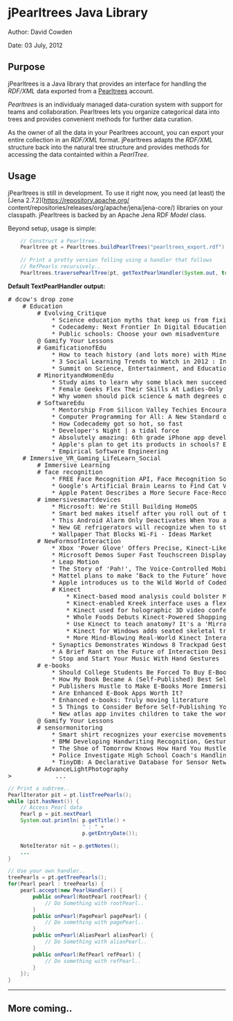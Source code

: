 # jPearltrees Java Library #

Author: David Cowden

Date:   03 July, 2012

## Purpose ##

jPearltrees is a Java library that provides an interface for 
handling the _RDF/XML_ data exported from a 
[Pearltrees](http://www.pearltrees.com) account.

_Pearltrees_ is an individualy managed data-curation system with
support for teams and collaboration.  Pearltrees lets you organize
categorical data into trees and provides convenient methods
for further data curation.

As the owner of all the data in your Pearltrees account, you
can export your entire collection in an _RDF/XML_ format.
jPearltrees adapts the _RDF/XML_ structure back into the natural 
tree structure and provides methods for accessing the data
containted within a *PearlTree*.


## Usage ##

jPearltrees is still in development.  To use it right now, you
need (at least) the [Jena 2.7.2](https://repository.apache.org/
content/repositories/releases/org/apache/jena/jena-core/) 
libraries on your classpath.  jPearltrees
is backed by an Apache Jena RDF _Model_ class.  

Beyond setup, usage is simple:

```java
    // Construct a Pearltree..
    Pearltree pt = Pearltrees.buildPearlTrees("pearltrees_export.rdf")
 
    // Print a pretty version folling using a handler that follows 
    // RefPearls recursively..
    Pearltrees.traversePearlTree(pt, getTextPearlHandler(System.out, true));
```

__Default TextPearlHandler output:__
<pre>
# dcow's drop zone
    # Education
        # Evolving_Critique
            * Science education myths that keep us from fixing the system
            * Codecademy: Next Frontier In Digital Education Movement
            * Public schools: Choose your own misadventure
        @ Gamify Your Lessons
        # GamificationofEdu
            * How to teach history (and lots more) with Minecraft
            * 3 Social Learning Trends to Watch in 2012 : Innovation
            * Summit on Science, Entertainment, and Education - Will Wright on Vimeo
        # MinorityandWomenEdu
            * Study aims to learn why some black men succeed in college
            * Female Geeks Flex Their Skills At Ladies-Only Hackathon
            * Why women should pick science & math degrees over liberal arts
        # SoftwareEdu
            * Mentorship From Silicon Valley Techies Encourages High School Girls To Dream Bigger
            * Computer Programming for All: A New Standard of Literacy
            * How Codecademy got so hot, so fast
            * Developer's Night | a tidal force
            * Absolutely amazing: 6th grade iPhone app developer speaks at TEDx
            * Apple's plan to get its products in schools? Educate the educators.
            * Empirical Software Engineering
    # Immersive_VR_Gaming_LifeLearn_Social
        # Immersive Learning
        # face recognition
            * FREE Face Recognition API, Face Recognition Software Apps for the masses – face.com
            * Google's Artificial Brain Learns to Find Cat Videos | Wired Science
            * Apple Patent Describes a More Secure Face-Recognition System | Gadget Lab
        # immersivesmartdevices
            * Microsoft: We're Still Building HomeOS
            * Smart bed makes itself after you roll out of the sack | Digital Trends
            * This Android Alarm Only Deactivates When You are Out of Bed
            * New GE refrigerators will recognize when to stop filling containers with water
            * Wallpaper That Blocks Wi-Fi - Ideas Market
        # NewFormsofInteraction
            * Xbox 'Power Glove' Offers Precise, Kinect-Like Gesture Control | Gadget Lab
            * Microsoft Demos Super Fast Touchscreen Display
            * Leap Motion
            * The Story of 'Pah!', The Voice-Controlled Mobile Game
            * Mattel plans to make ‘Back to the Future’ hover boards
            * Apple introduces us to the Wild World of Coded Magnets
            # Kinect
                * Kinect-based mood analysis could bolster Microsoft's advertising efforts | Digital Trends
                * Kinect-enabled Kreek interface uses a flexible surface for added depth
                * Kinect used for holographic 3D video conferencing
                * Whole Foods Debuts Kinect-Powered Shopping Carts [VIDEO]
                * Use Kinect to teach anatomy? It's a 'Mirracle'! | Health Tech
                * Kinect for Windows adds seated skeletal tracking
                * More Mind-Blowing Real-World Kinect Interaction From Microsoft Research
            * Synaptics Demonstrates Windows 8 Trackpad Gestures On Video
            * A Brief Rant on the Future of Interaction Design
            * Stop and Start Your Music With Hand Gestures
        # e-books
            * Should College Students Be Forced To Buy E-Books?
            * How My Book Became A (Self-Published) Best Seller
            * Publishers Hustle to Make E-Books More Immersive | Underwire
            * Are Enhanced E-Book Apps Worth It?
            * Enhanced e-books: Truly moving literature
            * 5 Things to Consider Before Self-Publishing Your Book
            * New atlas app invites children to take the world for a spin
        @ Gamify Your Lessons
        # sensormonitoring
            * Smart shirt recognizes your exercise movements, vibrates to correct body form | Digital Trends
            * BMW Developing Handwriting Recognition, Gesture Controls | Autopia
            * The Shoe of Tomorrow Knows How Hard You Hustle | Playbook
            * Police Investigate High School Coach's Handling of Player Concussions
            * TinyDB: A Declarative Database for Sensor Networks
        # AdvanceLightPhotography
>            ...
</pre>

```java
// Print a subtree..
PearlIterator pit = pt.listTreePearls();
while (pit.hasNext()) {
   	// Access Pearl data
    Pearl p = pit.nextPearl
    System.out.println( p.getTitle() + 
                        " : " + 
                        p.getEntryDate());

    NoteIterator nit = p.getNotes();
    ...
}

// Use your own handler..
treePearls = pt.getTreePearls();
for(Pearl pearl : treePearls) {
    pearl.accept(new PearlHandler() {
        public onPearl(RootPearl rootPearl) {
            // Do Something with rootPearl..
        }
        public onPearl(PagePearl pagePearl) {
            // Do something with pagePearl..
        }
        public onPearl(AliasPearl aliasPearl) {
            // Do Something with aliasPearl..
        }
        public onPearl(RefPearl refPearl) {
            // Do something with refPearl..
        }
    });    
}

```
    
-------------------

## More coming.. ##
